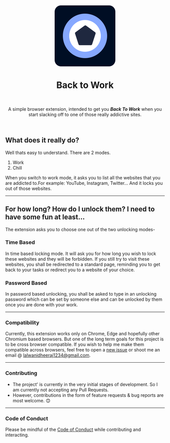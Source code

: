 <br />

<p align="center">
    <img src="src/icons/icon.svg"/>
</p>

<h1 align="center">Back to Work</h2>
<br />

<p align="center">
    A simple browser extension, intended to get you <strong><i>Back To Work</i></strong> when you start slacking off to one of those really addictive sites.
</p>

<br />

<h2>What does it really do?</h2>

<p>
    Well thats easy to understand. There are 2 modes.
    <ol>
        <li>Work</li>
        <li>Chill</li>
    </ol>
    When you switch to work mode, it asks you to list all the websites that you are addicted to.For example: YouTube, Instagram, Twitter... And it locks you out of those websites.
</p>

<hr />

<h2>For how long? How do I unlock them? I need to have some fun at least...</h2>

<p>
    The extension asks you to choose one out of the two unlocking modes-
</p>

<h3>Time Based</h3>

<p>
    In time based locking mode. It will ask you for how long you wish to lock these websites and they will be forbidden. If you still try to visit these websites, you shall be redirected to a standard page, reminding you to get back to your tasks or redirect you to a website of your choice.
</p>

<h3>Password Based</h3>
<p>
    In password based unlocking, you shall be asked to type in an unlocking password which can be set by someone else and can be unlocked by them once you are done with your work.
</p>

<hr />

<h3>Compatibility</h3>
<p>
    Currently, this extension works only on Chrome, Edge and hopefully other Chromium based browsers. But one of the long term goals for this project is to be cross browser compatible. If you wish to help me make them compatible across browsers, feel free to open a <a href="https://github.com/dheerajdlalwani/back-to-work/issues/new">new issue</a> or shoot me an email @ <a href="mailto:lalwanidheeraj1234@gmail.com">lalwanidheeraj1234@gmail.com</a>.
</p>

<hr />

<h3>Contributing</h3>

<ul>
    <li>The project' is currently in the very initial stages of development. So I am currently not accepting any Pull Requests.</li>
    <li>However, contributions in the form of feature requests & bug reports are most welcome. 😊</li>
</ul>

<hr />

<h3>Code of Conduct</h3>

Please be mindful of the [Code of Conduct](CODE_OF_CONDUCT.md) while contributing and interacting.
